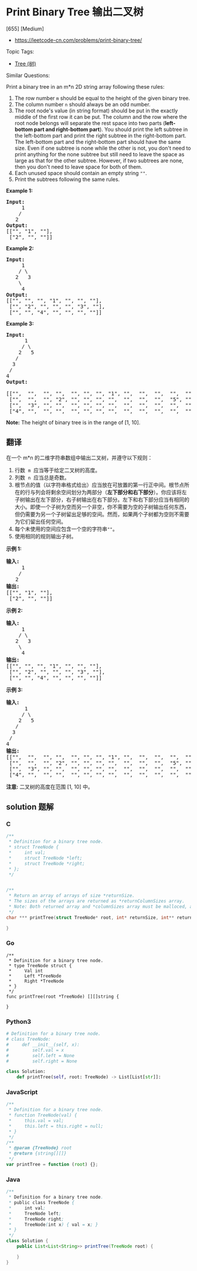 # Print Binary Tree 输出二叉树

[655] [Medium]

- https://leetcode-cn.com/problems/print-binary-tree/

Topic Tags:

- [Tree (树)](https://leetcode-cn.com/tag/tree/)

Similar Questions:

Print a binary tree in an m\*n 2D string array following these rules:

1.  The row number `m` should be equal to the height of the given binary tree.
2.  The column number `n` should always be an odd number.
3.  The root node's value (in string format) should be put in the exactly middle of the first row it can be put. The column and the row where the root node belongs will separate the rest space into two parts (**left-bottom part and right-bottom part**). You should print the left subtree in the left-bottom part and print the right subtree in the right-bottom part. The left-bottom part and the right-bottom part should have the same size. Even if one subtree is none while the other is not, you don't need to print anything for the none subtree but still need to leave the space as large as that for the other subtree. However, if two subtrees are none, then you don't need to leave space for both of them.
4.  Each unused space should contain an empty string `""`.
5.  Print the subtrees following the same rules.

**Example 1:**

<pre><b>Input:</b>
     1
    /
   2
<b>Output:</b>
[["", "1", ""],
 ["2", "", ""]]
</pre>

**Example 2:**

<pre><b>Input:</b>
     1
    / \
   2   3
    \
     4
<b>Output:</b>
[["", "", "", "1", "", "", ""],
 ["", "2", "", "", "", "3", ""],
 ["", "", "4", "", "", "", ""]]
</pre>

**Example 3:**

<pre><b>Input:</b>
      1
     / \
    2   5
   / 
  3 
 / 
4 
<b>Output:</b>

[["",  "",  "", "",  "", "", "", "1", "",  "",  "",  "",  "", "", ""]
 ["",  "",  "", "2", "", "", "", "",  "",  "",  "",  "5", "", "", ""]
 ["",  "3", "", "",  "", "", "", "",  "",  "",  "",  "",  "", "", ""]
 ["4", "",  "", "",  "", "", "", "",  "",  "",  "",  "",  "", "", ""]]
</pre>

**Note:** The height of binary tree is in the range of \[1, 10\].

## 翻译

在一个 m\*n 的二维字符串数组中输出二叉树，并遵守以下规则：

1.  行数  `m`  应当等于给定二叉树的高度。
2.  列数  `n`  应当总是奇数。
3.  根节点的值（以字符串格式给出）应当放在可放置的第一行正中间。根节点所在的行与列会将剩余空间划分为两部分（**左下部分和右下部分**）。你应该将左子树输出在左下部分，右子树输出在右下部分。左下和右下部分应当有相同的大小。即使一个子树为空而另一个非空，你不需要为空的子树输出任何东西，但仍需要为另一个子树留出足够的空间。然而，如果两个子树都为空则不需要为它们留出任何空间。
4.  每个未使用的空间应包含一个空的字符串`""`。
5.  使用相同的规则输出子树。

**示例 1:**

<pre><strong>输入:</strong>
     1
    /
   2
<strong>输出:</strong>
[["", "1", ""],
 ["2", "", ""]]
</pre>

**示例 2:**

<pre><strong>输入:</strong>
     1
    / \
   2   3
    \
     4
<strong>输出:</strong>
[["", "", "", "1", "", "", ""],
 ["", "2", "", "", "", "3", ""],
 ["", "", "4", "", "", "", ""]]
</pre>

**示例 3:**

<pre><strong>输入:</strong>
      1
     / \
    2   5
   / 
  3 
 / 
4 
<strong>输出:</strong>
[["",  "",  "", "",  "", "", "", "1", "",  "",  "",  "",  "", "", ""]
 ["",  "",  "", "2", "", "", "", "",  "",  "",  "",  "5", "", "", ""]
 ["",  "3", "", "",  "", "", "", "",  "",  "",  "",  "",  "", "", ""]
 ["4", "",  "", "",  "", "", "", "",  "",  "",  "",  "",  "", "", ""]]
</pre>

**注意:** 二叉树的高度在范围 \[1, 10\] 中。

## solution 题解

### C

```c
/**
 * Definition for a binary tree node.
 * struct TreeNode {
 *     int val;
 *     struct TreeNode *left;
 *     struct TreeNode *right;
 * };
 */


/**
 * Return an array of arrays of size *returnSize.
 * The sizes of the arrays are returned as *returnColumnSizes array.
 * Note: Both returned array and *columnSizes array must be malloced, assume caller calls free().
 */
char *** printTree(struct TreeNode* root, int* returnSize, int** returnColumnSizes){

}


```

### Go

```golang
/**
 * Definition for a binary tree node.
 * type TreeNode struct {
 *     Val int
 *     Left *TreeNode
 *     Right *TreeNode
 * }
 */
func printTree(root *TreeNode) [][]string {

}
```

### Python3

```python
# Definition for a binary tree node.
# class TreeNode:
#     def __init__(self, x):
#         self.val = x
#         self.left = None
#         self.right = None

class Solution:
    def printTree(self, root: TreeNode) -> List[List[str]]:

```

### JavaScript

```javascript
/**
 * Definition for a binary tree node.
 * function TreeNode(val) {
 *     this.val = val;
 *     this.left = this.right = null;
 * }
 */
/**
 * @param {TreeNode} root
 * @return {string[][]}
 */
var printTree = function (root) {};
```

### Java

```java
/**
 * Definition for a binary tree node.
 * public class TreeNode {
 *     int val;
 *     TreeNode left;
 *     TreeNode right;
 *     TreeNode(int x) { val = x; }
 * }
 */
class Solution {
    public List<List<String>> printTree(TreeNode root) {

    }
}
```
